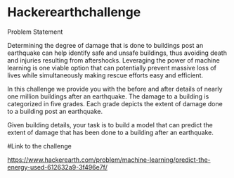 # Hackerearthchallenge

Problem Statement

Determining the degree of damage that is done to buildings post an earthquake can help identify safe and unsafe buildings, thus avoiding death and injuries resulting from aftershocks.  Leveraging the power of machine learning is one viable option that can potentially prevent massive loss of lives while simultaneously making rescue efforts easy and efficient.

In this challenge we provide you with the before and after details of nearly one million buildings after an earthquake. The damage to a building is categorized in five grades. Each grade depicts the extent of damage done to a building post an earthquake.

Given building details, your task is to build a model that can predict the extent of damage that has been done to a building after an earthquake.

#Link to the challenge

https://www.hackerearth.com/problem/machine-learning/predict-the-energy-used-612632a9-3f496e7f/